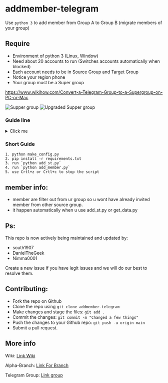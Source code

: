 # addmember-telegram
Use `python 3` to add member from Group A to Group B (migrate members of your group)


## Require
* Environment of python 3 (Linux, Window)
* Need about 20 accounts to run (Switches accounts automatically when blocked)
* Each account needs to be in Source Group and Target Group
* Notice your region phone
* Your group must be a Super group

https://www.wikihow.com/Convert-a-Telegram-Group-to-a-Supergroup-on-PC-or-Mac

![Supper group](images/note_tele.png)
![Upgraded Supper group](images/note_tele2.png)

### Guide line

<details>
  <summary>Click me</summary>
  
 * Step 1: Install package `telethon` `readchar`
 ```
 pip install telethon
 
 pip install readchar
 ```
 
 * Step 2: Run python make_config.py
 
 
 ```
 {
	"group_target": 1398120166, --> id target group
	"group_source": 1490302444, --> id source group
    "group_source_username": "https://t.me/groupname", --> address of source group
	"accounts": [ --> array account
		{
			"phone": "+84XXXX",
			"api_id": 1234566,
			"api_hash": "57c6f3c72c2f21676d53be2eXXXXXX"
		}
	]
 }
 ```
 `group_target` and `group_source`: ur source group where u will pick members from adn ur target group is where members eill be added,
`accounts`: list your Telegram accounts; and for each accounts/phone, create an app in https://my.telegram.org/apps and copy the `api_id` and  `api_hash` into the config file.



 > To add new account after first time run Python make_config.py


 * Step 3: After setting up your `config.json` or running `python make_config.py` file, run `python init_session.py`, enter phone and the code you received

 ![Init session](images/step1.png)

 * Step 4: run `python add_st.py` to get data of group, data user and save file in folder `data`

 ### Note :
 - If U cant get Group link.  add all the users to source group then run python get_data.py
 - if u get any other error. add all the users to source group then run python get_data.py


 ![Get data](images/step2.png)
 ![Data after Get](images/data_step2.png)

 ```
 {
    "user_id": "847587728",
    "access_hash": "2393668282771176567",
    "username": "None"
 }
 ```
 One group have one list user (list username), but each account Telegram have list User (difference user_id, access_hash). Use `user_id` and `access_hash` to add member, so you need get list user of each account Telegram.
 Note: Use username have also use to add member, but something use not have username

 After run get data, check again file in data/group and edit file config to change group_target, group_source, which you want to add.

 * Step 5: run `python add_member.py` to add member from `group_source` to `group_target`
 Logic: 
	* after adding 1 member, sleep 1 minutes
	* after each account adds 35 members --> sleep 15 minutes
	* Remove account when there is a Flood Wait Error
	* Break if there are no more accounts

 Note: If your account gets blocked, go to https://web.telegram.org/#/im?p=@SpamBot and chat /start to see the time the ban would be lifted

 ![Get data](images/block.png)

 Done!

 > You can Stop The script By crtl+z or crtl+c. type y

</details>

### Short Guide
```
1. python make_config.py
2. pip install -r requirements.txt
3. run `python add_st.py`
4. run `python add_member.py`
5. use Crtl+z or Crtl+c to stop the script
 ```
## member info:

- member are filter out from ur group so u wont have already invited member from other source group.
- it happen automatically when u use add_st.py or get_data.py

## Ps: 
This repo is now actively being maintained and updated by:
- south1907 
- DanielTheGeek
- Nimma0001

Create a new issue if you have legit issues and we will do our best to resolve them.

## Contributing:
* Fork the repo on Github
* Clone the repo using `git clone addmember-telegram`
* Make changes and stage the files: `git add .`
* Commit the changes: `git commit -m "Changed a few things"`
* Push the changes to your Github repo: `git push -u origin main`
* Submit a pull request.

## More info
Wiki: [Link Wiki](https://github.com/south1907/addmember-telegram/wiki/1.-Welcome)

Alpha-Branch: [Link For Branch](https://github.com/nimma0001/addmember-telegram)

Telegram Group: [Link group](https://t.me/amtcommunity)

